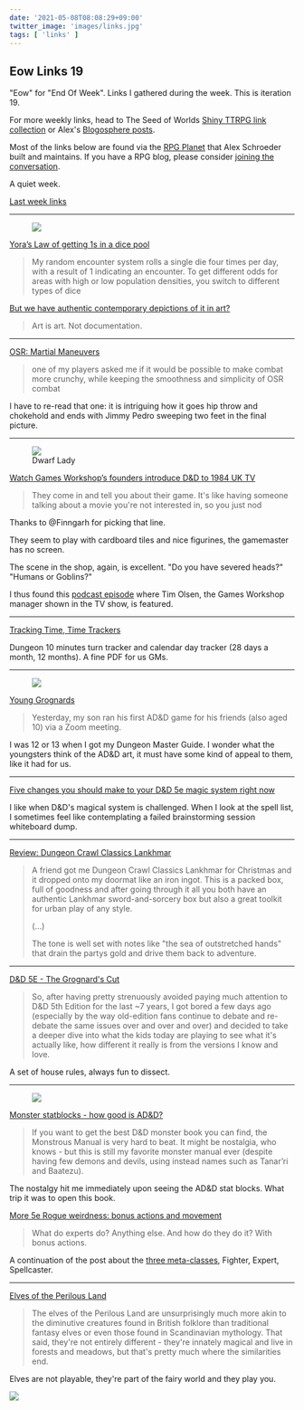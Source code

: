 ```yaml
---
date: '2021-05-08T08:08:29+09:00'
twitter_image: 'images/links.jpg'
tags: [ 'links' ]
---
```


## Eow Links 19

"Eow" for "End Of Week". Links I gathered during the week. This is iteration 19.

For more weekly links, head to The Seed of Worlds [Shiny TTRPG link collection](https://seedofworlds.blogspot.com/search/label/weekly%20links) or Alex's [Blogosphere posts](https://alexschroeder.ch/wiki/Blogosphere).

Most of the links below are found via the [RPG Planet](https://campaignwiki.org/rpg/) that Alex Schroeder built and maintains. If you have a RPG blog, please consider [joining the conversation](https://campaignwiki.org/wiki/Planet/Please_join!).

A quiet week.

[Last week links](20210502.html?t=Eow_Links_18&f=eow19)

<hr/>

<figure class="right smallest">
<a href="https://github.com/jmettraux/rpg.scad/blob/2bb4003de0b1feee70836f5e1b206b72ba636e41/_stl/dicetower.stl"><img src="images/20210508_double1.jpg" loading="lazy" /></a>
<figcaption>
</figcaption>
</figure>

[Yora’s Law of getting 1s in a dice pool](http://spriggans-den.com/2021/05/07/yoras-law-of-getting-1s-in-a-dice-pool/)

> My random encounter system rolls a single die four times per day, with a result of 1 indicating an encounter. To get different odds for areas with high or low population densities, you switch to different types of dice

[But we have authentic contemporary depictions of it in art?](http://spriggans-den.com/2021/05/02/but-we-have-authentic-contemporary-depictions-of-it-in-art/)

> Art is art. Not documentation.

<hr/>

[OSR: Martial Maneuvers](https://www.remixesandrevelations.com/2021/05/osr-martial-maneuvers.html)

> one of my players asked me if it would be possible to make combat more crunchy, while keeping the smoothness and simplicity of OSR combat

I have to re-read that one: it is intriguing how it goes hip throw and chokehold and ends with Jimmy Pedro sweeping two feet in the final picture.

<hr/>

<figure class="right smallest">
<a href="https://www.youtube.com/watch?v=PKZuafM-bwg"><img src="images/20210508_dwarflady.jpg" loading="lazy" /></a>
<figcaption>
Dwarf Lady
</figcaption>
</figure>

[Watch Games Workshop’s founders introduce D&D to 1984 UK TV](https://www.geeknative.com/131160/watch-games-workshops-founders-introduce-dd-to-1984-uk-tv/)

> They come in and tell you about their game. It's like having someone talking about a movie you're not interested in, so you just nod

Thanks to @Finngarh for picking that line.

They seem to play with cardboard tiles and nice figurines, the gamemaster has no screen.

The scene in the shop, again, is excellent. "Do you have severed heads?" "Humans or Goblins?"

I thus found this [podcast episode](https://thegrognardfiles.com/2017/04/18/episode-12-part-1-games-workshop-citadel-with-tim-olsen/) where Tim Olsen, the Games Workshop manager shown in the TV show, is featured.

<hr/>

[Tracking Time, Time Trackers](https://therecouldhavebeensnakes.wordpress.com/2021/05/04/tracking-time-time-trackers/)

Dungeon 10 minutes turn tracker and calendar day tracker (28 days a month, 12 months). A fine PDF for us GMs.

<hr/>

<figure class="right smallest">
<a href="https://bxblackrazor.blogspot.com/2021/05/young-grognards.html"><img src="images/20210508_dmg.jpg" loading="lazy" /></a>
<figcaption>
</figcaption>
</figure>

[Young Grognards](https://bxblackrazor.blogspot.com/2021/05/young-grognards.html)

> Yesterday, my son ran his first AD&D game for his friends (also aged 10) via a Zoom meeting.

I was 12 or 13 when I got my Dungeon Master Guide. I wonder what the youngsters think of the AD&D art, it must have some kind of appeal to them, like it had for us.

<hr/>

[Five changes you should make to your D&D 5e magic system right now](https://gnomestew.com/five-changes-you-should-make-to-your-dd-5e-magic-system-right-now/)

I like when D&D's magical system is challenged. When I look at the spell list, I sometimes feel like contemplating a failed brainstorming session whiteboard dump.

<hr/>

[Review: Dungeon Crawl Classics Lankhmar](http://seedofworlds.blogspot.com/2021/05/review-dungeon-crawl-classics-lankhmar.html)

> A friend got me Dungeon Crawl Classics Lankhmar for Christmas and it dropped onto my doormat like an iron ingot. This is a packed box, full of goodness and after going through it all you both have an authentic Lankhmar sword-and-sorcery box but also a great toolkit for urban play of any style.
>
> (...)
>
> The tone is well set with notes like "the sea of outstretched hands" that drain the partys gold and drive them back to adventure.

<hr/>

[D&D 5E - The Grognard's Cut](https://mystical-trash-heap.blogspot.com/2021/05/d-5e-grognards-cut.html)

> So, after having pretty strenuously avoided paying much attention to D&D 5th Edition for the last ~7 years, I got bored a few days ago (especially by the way old-edition fans continue to debate and re-debate the same issues over and over and over) and decided to take a deeper dive into what the kids today are playing to see what it's actually like, how different it really is from the versions I know and love.

A set of house rules, always fun to dissect.

<hr/>

<figure class="right">
<a href="https://methodsetmadness.blogspot.com/2021/05/monster-statblocks-how-good-is-ad.html"><img src="images/20210508_griffon.png" loading="lazy" /></a>
<figcaption>
</figcaption>
</figure>

[Monster statblocks - how good is AD&D?](https://methodsetmadness.blogspot.com/2021/05/monster-statblocks-how-good-is-ad.html)

> If you want to get the best D&D monster book you can find, the Monstrous Manual is very hard to beat. It might be nostalgia, who knows - but this is still my favorite monster manual ever (despite having few demons and devils, using instead names such as Tanar’ri and Baatezu).

The nostalgy hit me immediately upon seeing the AD&D stat blocks. What trip it was to open this book.

[More 5e Rogue weirdness: bonus actions and movement](https://methodsetmadness.blogspot.com/2021/05/more-5e-rogue-weirdness-bonus-actions.html)

> What do experts do? Anything else. And how do they do it? With bonus actions.

A continuation of the post about the [three meta-classes](http://methodsetmadness.blogspot.com/2021/01/the-curious-case-of-5e-rogue.html), Fighter, Expert, Spellcaster.

<hr/>

[Elves of the Perilous Land](http://www.trollishdelver.com/2021/05/elves-of-perilous-land.html)

> The elves of the Perilous Land are unsurprisingly much more akin to the diminutive creatures found in British folklore than traditional fantasy elves or even those found in Scandinavian mythology. That said, they're not entirely different - they're innately magical and live in forests and meadows, but that's pretty much where the similarities end.

Elves are not playable, they're part of the fairy world and they play you.


<img class="pix" src="/images/pix.png?t=eow19" loading="lazy" />


